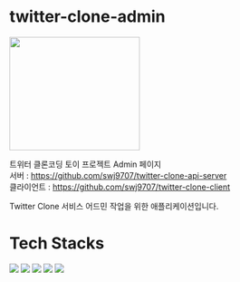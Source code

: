 # twitter-clone-admin

<img src="https://user-images.githubusercontent.com/36991763/208076544-576595e4-f601-4ba4-9ba5-719a68dc84fb.png" width="230" height="200"/>

트위터 클론코딩 토이 프로젝트 Admin 페이지  
서버 :  https://github.com/swj9707/twitter-clone-api-server  
클라이언트 : https://github.com/swj9707/twitter-clone-client

Twitter Clone 서비스 어드민 작업을 위한 애플리케이션입니다. 

# Tech Stacks
<div>
  <row>
    <img src="https://img.shields.io/badge/Java-007396?style=flat-square&logo=Java&logoColor=white"/>
    <img src="https://img.shields.io/badge/Spring Boot-6DB33F?style=flat-square&logo=Spring Boot&logoColor=white"/>
    <img src="https://img.shields.io/badge/MariaDB-003545?style=flat-square&logo=MariaDB&logoColor=white"/>
    <img src="https://img.shields.io/badge/Bootstrap-7952B3?style=flat-square&logo=Bootstrap&logoColor=white"/>
    <img src="https://img.shields.io/badge/Thymeleaf-005F0F?style=flat-square&logo=Thymeleaf&logoColor=white"/>
  </row>
</div> 

